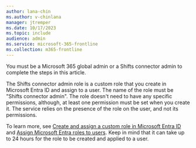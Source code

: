 ```yaml
---
author: lana-chin
ms.author: v-chinlana
manager: jtremper
ms.date: 10/17/2023 
ms.topic: include
audience: admin
ms.service: microsoft-365-frontline
ms.collection: m365-frontline 
---
```

You must be a Microsoft 365 global admin or a Shifts connector admin to complete the steps in this article.

The Shifts connector admin role is a custom role that you create in Microsoft Entra ID and assign to a user. The name of the role must be "Shifts connector admin". The role doesn't need to have any specific permissions, although, at least one permission must be set when you create it. The service relies on the presence of the role on the user, and not its permissions.

To learn more, see [Create and assign a custom role in Microsoft Entra ID](/azure/active-directory/roles/custom-create) and [Assign Microsoft Entra roles to users](/azure/active-directory/roles/manage-roles-portal). Keep in mind that it can take up to 24 hours for the role to be created and applied to a user.
